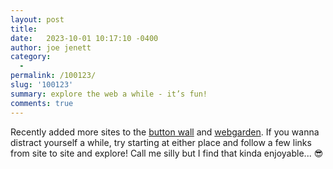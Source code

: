 ```yaml
---
layout: post
title:  
date:   2023-10-01 10:17:10 -0400
author: joe jenett
category:
  -  
permalink: /100123/
slug: '100123'
summary: explore the web a while - it’s fun!
comments: true
---
```

Recently added more sites to the <a href="/links/">button wall</a> and <a href="/webgarden/">webgarden</a>. If you wanna distract yourself a while, try starting at either place and follow a few links from site to site and explore! Call me silly but I find that kinda enjoyable... 😎

<a href="https://brid.gy/publish/mastodon"></a>